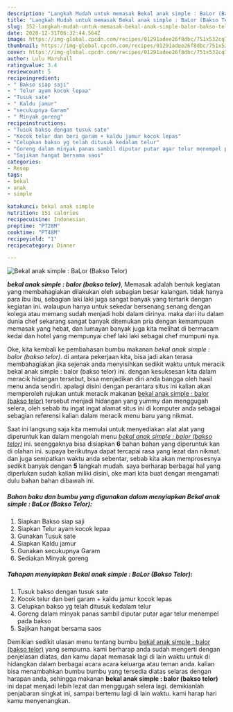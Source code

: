 ```yaml
---
description: "Langkah Mudah untuk memasak Bekal anak simple : BaLor (Bakso Telor), Menggugah Selera"
title: "Langkah Mudah untuk memasak Bekal anak simple : BaLor (Bakso Telor), Menggugah Selera"
slug: 352-langkah-mudah-untuk-memasak-bekal-anak-simple-balor-bakso-telor-menggugah-selera
date: 2020-12-31T06:32:44.564Z
image: https://img-global.cpcdn.com/recipes/01291adee26f8dbc/751x532cq70/bekal-anak-simple-balor-bakso-telor-foto-resep-utama.jpg
thumbnail: https://img-global.cpcdn.com/recipes/01291adee26f8dbc/751x532cq70/bekal-anak-simple-balor-bakso-telor-foto-resep-utama.jpg
cover: https://img-global.cpcdn.com/recipes/01291adee26f8dbc/751x532cq70/bekal-anak-simple-balor-bakso-telor-foto-resep-utama.jpg
author: Lulu Marshall
ratingvalue: 3.4
reviewcount: 5
recipeingredient:
- " Bakso siap saji"
- " Telur ayam kocok lepaa"
- "Tusuk sate"
- " Kaldu jamur"
- "secukupnya Garam"
- " Minyak goreng"
recipeinstructions:
- "Tusuk bakso dengan tusuk sate"
- "Kocok telur dan beri garam + kaldu jamur kocok lepas"
- "Celupkan bakso yg telah ditusuk kedalam telur"
- "Goreng dalam minyak panas sambil diputar putar agar telur menempel pada bakso"
- "Sajikan hangat bersama saos"
categories:
- Resep
tags:
- bekal
- anak
- simple

katakunci: bekal anak simple 
nutrition: 151 calories
recipecuisine: Indonesian
preptime: "PT28M"
cooktime: "PT48M"
recipeyield: "1"
recipecategory: Dinner

---
```



![Bekal anak simple : BaLor (Bakso Telor)](https://img-global.cpcdn.com/recipes/01291adee26f8dbc/751x532cq70/bekal-anak-simple-balor-bakso-telor-foto-resep-utama.jpg)

<b><i>bekal anak simple : balor (bakso telor)</i></b>, Memasak adalah bentuk kegiatan yang membahagiakan dilakukan oleh sebagian besar kalangan. tidak hanya para ibu ibu, sebagian laki laki juga sangat banyak yang tertarik dengan kegiatan ini. walaupun hanya untuk sekedar bersenang senang dengan kolega atau memang sudah menjadi hobi dalam dirinya. maka dari itu dalam dunia chef sekarang sangat banyak ditemukan pria dengan kemampuan memasak yang hebat, dan lumayan banyak juga kita melihat di bermacam kedai dan hotel yang mempunyai chef laki laki sebagai chef mumpuni nya.



Oke, kita kembali ke pembahasan bumbu makanan <i>bekal anak simple : balor (bakso telor)</i>. di antara pekerjaan kita, bisa jadi akan terasa membahagiakan jika sejenak anda menyisihkan sedikit waktu untuk meracik bekal anak simple : balor (bakso telor) ini. dengan kesuksesan kita dalam meracik hidangan tersebut, bisa menjadikan diri anda bangga oleh hasil menu anda sendiri. apalagi disini dengan perantara situs ini kalian akan memperoleh rujukan untuk meracik makanan <u>bekal anak simple : balor (bakso telor)</u> tersebut menjadi hidangan yang yummy dan menggugah selera, oleh sebab itu ingat ingat alamat situs ini di komputer anda sebagai sebagian referensi kalian dalam meracik menu baru yang nikmat.


Saat ini langsung saja kita memulai untuk menyediakan alat alat yang diperuntuk kan dalam mengolah menu <u><i>bekal anak simple : balor (bakso telor)</i></u> ini. seenggaknya bisa disiapkan <b>6</b> bahan bahan yang diperuntuk kan di olahan ini. supaya berikutnya dapat tercapai rasa yang lezat dan nikmat. dan juga sempatkan waktu anda sebentar, sebab kita akan memprosesnya sedikit banyak dengan <b>5</b> langkah mudah. saya berharap berbagai hal yang diperlukan sudah kalian miliki disini, oke mari kita buat dengan mengamati dulu bahan bahan dibawah ini.

<!--inarticleads1-->

##### Bahan baku dan bumbu yang digunakan dalam menyiapkan Bekal anak simple : BaLor (Bakso Telor):

1. Siapkan  Bakso siap saji
1. Siapkan  Telur ayam kocok lepaa
1. Gunakan Tusuk sate
1. Siapkan  Kaldu jamur
1. Gunakan secukupnya Garam
1. Sediakan  Minyak goreng




<!--inarticleads2-->

##### Tahapan menyiapkan Bekal anak simple : BaLor (Bakso Telor):

1. Tusuk bakso dengan tusuk sate
1. Kocok telur dan beri garam + kaldu jamur kocok lepas
1. Celupkan bakso yg telah ditusuk kedalam telur
1. Goreng dalam minyak panas sambil diputar putar agar telur menempel pada bakso
1. Sajikan hangat bersama saos




Demikian sedikit ulasan menu tentang bumbu <u>bekal anak simple : balor (bakso telor)</u> yang sempurna. kami berharap anda sudah mengerti dengan penjelasan diatas, dan kamu dapat memasak lagi di lain waktu untuk di hidangkan dalam berbagai acara acara keluarga atau teman anda. kalian bisa menambahkan bumbu bumbu yang tersedia diatas selaras dengan harapan anda, sehingga makanan <b>bekal anak simple : balor (bakso telor)</b> ini dapat menjadi lebih lezat dan menggugah selera lagi. demikianlah penjabaran singkat ini, sampai bertemu lagi di lain waktu. kami harap hari kamu menyenangkan.
